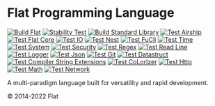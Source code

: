 Flat Programming Language
===========================
[![Build Flat](https://github.com/FlatLang/Flat/actions/workflows/build.yml/badge.svg)](https://github.com/FlatLang/Flat/actions/workflows/build.yml)
[![Stability Test](https://github.com/FlatLang/Stability-Test/actions/workflows/stability-test.yml/badge.svg)](https://github.com/FlatLang/Stability-Test/actions/workflows/stability-test.yml)
[![Build Standard Library](https://github.com/FlatLang/Standard-Library/actions/workflows/build.yml/badge.svg)](https://github.com/FlatLang/Standard-Library/actions/workflows/build.yml)
[![Test Airship](https://github.com/FlatLang/Airship/actions/workflows/build.yml/badge.svg)](https://github.com/FlatLang/Airship/actions/workflows/build.yml)
[![Test Flat Core](https://github.com/FlatLang/Flat-Core/actions/workflows/test.yml/badge.svg)](https://github.com/FlatLang/Flat-Core/actions/workflows/test.yml)
[![Test IO](https://github.com/FlatLang/IO/actions/workflows/test.yml/badge.svg)](https://github.com/FlatLang/IO/actions/workflows/test.yml)
[![Test Nest](https://github.com/FlatLang/Nest/actions/workflows/test.yml/badge.svg)](https://github.com/FlatLang/Nest/actions/workflows/test.yml)
[![Test FuCli](https://github.com/FlatLang/FuCli/actions/workflows/test.yml/badge.svg)](https://github.com/FlatLang/FuCli/actions/workflows/test.yml)
[![Test Time](https://github.com/FlatLang/Time/actions/workflows/test.yml/badge.svg)](https://github.com/FlatLang/Time/actions/workflows/test.yml)
[![Test System](https://github.com/FlatLang/System/actions/workflows/test.yml/badge.svg)](https://github.com/FlatLang/System/actions/workflows/test.yml)
[![Test Security](https://github.com/FlatLang/Security/actions/workflows/test.yml/badge.svg)](https://github.com/FlatLang/Security/actions/workflows/test.yml)
[![Test Regex](https://github.com/FlatLang/Regex/actions/workflows/test.yml/badge.svg)](https://github.com/FlatLang/Regex/actions/workflows/test.yml)
[![Test Read Line](https://github.com/FlatLang/Read-Line/actions/workflows/test.yml/badge.svg)](https://github.com/FlatLang/Read-Line/actions/workflows/test.yml)
[![Test Logger](https://github.com/FlatLang/Logger/actions/workflows/test.yml/badge.svg)](https://github.com/FlatLang/Logger/actions/workflows/test.yml)
[![Test Json](https://github.com/FlatLang/Json/actions/workflows/test.yml/badge.svg)](https://github.com/FlatLang/Json/actions/workflows/test.yml)
[![Test Git](https://github.com/FlatLang/Git/actions/workflows/test.yml/badge.svg)](https://github.com/FlatLang/Git/actions/workflows/test.yml)
[![Test Datastruct](https://github.com/FlatLang/Datastruct/actions/workflows/test.yml/badge.svg)](https://github.com/FlatLang/Datastruct/actions/workflows/test.yml)
[![Test Compiler String Extensions](https://github.com/FlatLang/Compiler-String-Extensions/actions/workflows/test.yml/badge.svg)](https://github.com/FlatLang/Compiler-String-Extensions/actions/workflows/test.yml)
[![Test CoLorIzer](https://github.com/FlatLang/CoLorIzer/actions/workflows/test.yml/badge.svg)](https://github.com/FlatLang/CoLorIzer/actions/workflows/test.yml)
[![Test Http](https://github.com/FlatLang/Http/actions/workflows/test.yml/badge.svg)](https://github.com/FlatLang/Http/actions/workflows/test.yml)
[![Test Math](https://github.com/FlatLang/Math/actions/workflows/test.yml/badge.svg)](https://github.com/FlatLang/Math/actions/workflows/test.yml)
[![Test Network](https://github.com/FlatLang/Network/actions/workflows/test.yml/badge.svg)](https://github.com/FlatLang/Network/actions/workflows/test.yml)

A multi-paradigm language built for versatility and rapid development.

© 2014-2022 Flat
